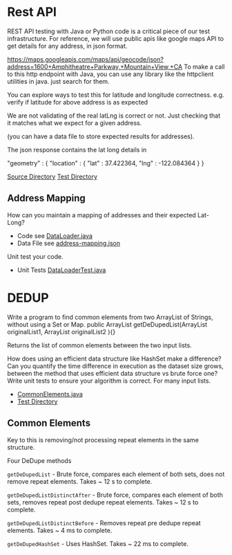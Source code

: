 # Rest API
REST API testing with Java or Python code is a critical piece of our test infrastructure. For reference, we will use public apis like google maps API to get details for any address, in json format.
 
https://maps.googleapis.com/maps/api/geocode/json?address=1600+Amphitheatre+Parkway,+Mountain+View,+CA
To make a call to this http endpoint with Java, you can use any library like the httpclient utilities in java. just search for them.

You can explore ways to test this for latitude and longitude correctness.
e.g. verify if latitude for above address is as expected 

We are not validating of the real latLng is correct or not. Just checking that it matches what we expect for a given address.

(you can have a data file to store expected results for addresses).

The json response contains the lat long details in 

"geometry" : {
            "location" : {
               "lat" : 37.422364,
               "lng" : -122.084364
            }
 }

[Source Directory](./src/main/java/com/qa/geocode/) 
[Test Directory](./src/test/java/com/qa/geocode/) 

## Address Mapping
How can you maintain a mapping of addresses and their expected Lat-Long?
* Code see [DataLoader.java](./src/main/java/com/qa/mapping/DataLoader.java)
* Data File see [address-mapping.json](./src/test/resources/address-mapping.json)

Unit test your code.
* Unit Tests [DataLoaderTest.java](./src/test/java/com/qa/mapping/DataLoaderTest.java)

# DEDUP
Write a program to find common elements from two ArrayList of Strings, without using a Set or Map.
public ArrayList<String>  getDeDupedList(ArrayList<String> originalList1, ArrayList<String> originalList2 ){}
 
Returns the list of common elements between the two input lists.

How does using an efficient data structure like HashSet make a difference?
Can you quantify the time difference in execution as the dataset size grows, between the method that uses efficient data structure vs brute force one?
Write unit tests to  ensure your algorithm is correct. For many input lists.

* [CommonElements.java](./src/main/java/com/qa/common/CommonElements.java)
* [Test Directory](./src/test/java/com/qa/common)

## Common Elements
Key to this is removing/not processing repeat elements in the same structure. 

Four DeDupe methods

```getDeDupedList``` - Brute force, compares each element of both sets, does not remove repeat elements. Takes ~ 12 s to complete.

```getDeDupedListDistinctAfter``` - Brute force, compares each element of both sets, removes repeat post dedupe repeat elements. Takes ~ 12 s to complete.

```getDeDupedListDistinctBefore``` - Removes repeat pre dedupe repeat elements. Takes ~ 4 ms to complete.

```getDeDupedHashSet``` - Uses HashSet. Takes ~ 22 ms to complete.